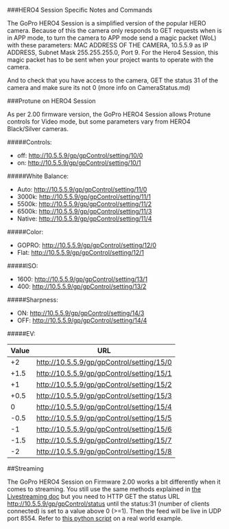 ###HERO4 Session Specific Notes and Commands

The GoPro HERO4 Session is a simplified version of the popular HERO camera. Because of this the camera only responds to GET requests when is in APP mode, to turn the camera to APP mode send a magic packet (WoL) with these parameters: MAC ADDRESS OF THE CAMERA, 10.5.5.9 as IP ADDRESS, Subnet Mask 255.255.255.0, Port 9. For the Hero4 Session, this magic packet has to be sent when your project wants to operate with the camera.

And to check that you have access to the camera, GET the status 31 of the camera and make sure its not 0 (more info on CameraStatus.md)

###Protune on HERO4 Session

As per 2.00 firmware version, the GoPro HERO4 Session allows Protune controls for Video mode, but some parameters vary from HERO4 Black/Silver cameras. 

#####Controls:

* off: http://10.5.5.9/gp/gpControl/setting/10/0
* on: http://10.5.5.9/gp/gpControl/setting/10/1

#####White Balance:

* Auto: http://10.5.5.9/gp/gpControl/setting/11/0
* 3000k: http://10.5.5.9/gp/gpControl/setting/11/1
* 5500k: http://10.5.5.9/gp/gpControl/setting/11/2
* 6500k: http://10.5.5.9/gp/gpControl/setting/11/3
* Native: http://10.5.5.9/gp/gpControl/setting/11/4

#####Color:

* GOPRO: http://10.5.5.9/gp/gpControl/setting/12/0
* Flat: http://10.5.5.9/gp/gpControl/setting/12/1

#####ISO:

* 1600: http://10.5.5.9/gp/gpControl/setting/13/1
* 400: http://10.5.5.9/gp/gpControl/setting/13/2

#####Sharpness:

* ON: http://10.5.5.9/gp/gpControl/setting/14/3
* OFF: http://10.5.5.9/gp/gpControl/setting/14/4

#####EV:

Value | URL
-----|-------
+2   |  http://10.5.5.9/gp/gpControl/setting/15/0
+1.5 |  http://10.5.5.9/gp/gpControl/setting/15/1
+1   |  http://10.5.5.9/gp/gpControl/setting/15/2
+0.5 |  http://10.5.5.9/gp/gpControl/setting/15/3
0    |  http://10.5.5.9/gp/gpControl/setting/15/4
-0.5 |  http://10.5.5.9/gp/gpControl/setting/15/5
-1   |  http://10.5.5.9/gp/gpControl/setting/15/6
-1.5 |  http://10.5.5.9/gp/gpControl/setting/15/7
-2   |  http://10.5.5.9/gp/gpControl/setting/15/8

##Streaming

The GoPro HERO4 Session on Firmware 2.00 works a bit differently when it 
comes to streaming. You still use the same methods explained in [the 
Livestreaming doc](Livestreaming.md) but you need to HTTP GET the status 
URL http://10.5.5.9/gp/gpControl/status until the status:31 (number of clients connected) is set to a value above 0 (>=1). 
Then the feed will be live in UDP port 8554. Refer to [this python 
script](http://github.com/KonradIT/GoProStream) on a real world example.
